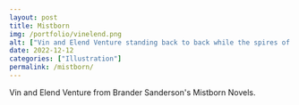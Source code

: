 ```yaml
---
layout: post
title: Mistborn
img: /portfolio/vinelend.png
alt: ["Vin and Elend Venture standing back to back while the spires of Kredik Shaw rise in the distance."]
date: 2022-12-12
categories: ["Illustration"]
permalink: /mistborn/
---
```


Vin and Elend Venture from Brander Sanderson's Mistborn Novels.
